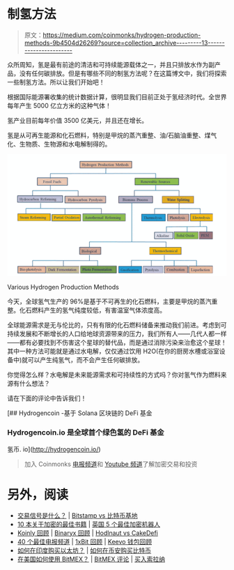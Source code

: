 # 制氢方法

> 原文：<https://medium.com/coinmonks/hydrogen-production-methods-9b4504d26269?source=collection_archive---------13----------------------->

众所周知，氢是最有前途的清洁和可持续能源载体之一，并且只排放水作为副产品，没有任何碳排放。但是有哪些不同的制氢方法呢？在这篇博文中，我们将探索一些制氢方法。所以让我们开始吧！

根据国际能源署收集的统计数据计算，很明显我们目前正处于氢经济时代。全世界每年产生 5000 亿立方米的这种气体！

氢产业目前每年价值 3500 亿美元，并且还在增长。

氢是从可再生能源和化石燃料，特别是甲烷的蒸汽重整、油/石脑油重整、煤气化、生物质、生物源和水电解制得的。

![](img/a0e37c7a19613111cb301f25e36f9b62.png)

Various Hydrogen Production Methods

今天，全球氢气生产的 96%是基于不可再生的化石燃料，主要是甲烷的蒸汽重整。化石燃料产生的氢气纯度较低，有害温室气体浓度高。

全球能源需求是无与伦比的，只有有限的化石燃料储备来推动我们前进。考虑到可持续发展和不断增长的人口给地球资源带来的压力，我们所有人——几代人都一样——都有必要找到不伤害这个星球的替代品，而是通过消除污染来治愈这个星球！其中一种方法可能就是通过水电解，仅仅通过饮用 H2O(在你的厨房水槽或浴室设备中)就可以产生纯氢气，而不会产生任何碳排放。

你觉得怎么样？水电解是未来能源需求和可持续性的方式吗？你对氢气作为燃料来源有什么想法？

请在下面的评论中告诉我们！

 [## Hydrogencoin -基于 Solana 区块链的 DeFi 基金

### Hydrogencoin.io 是全球首个绿色氢的 DeFi 基金

氢币. io](http://hydrogencoin.io/) 

> 加入 Coinmonks [电报频道](https://t.me/coincodecap)和 [Youtube 频道](https://www.youtube.com/c/coinmonks/videos)了解加密交易和投资

# 另外，阅读

*   [交易信号是什么？](https://coincodecap.com/trading-signal) | [Bitstamp vs 比特币基地](https://coincodecap.com/bitstamp-coinbase)
*   [10 本关于加密的最佳书籍](https://coincodecap.com/best-crypto-books) | [英国 5 个最佳加密机器人](https://coincodecap.com/uk-trading-bots)
*   [Koinly 回顾](https://coincodecap.com/koinly-review) | [Binaryx 回顾](https://coincodecap.com/binaryx-review) | [Hodlnaut vs CakeDefi](https://coincodecap.com/hodlnaut-vs-cakedefi-vs-celsius)
*   [40 个最佳电报频道](https://coincodecap.com/best-telegram-channels) | [1xBit 回顾](https://coincodecap.com/1xbit-review) | [Keevo 钱包回顾](https://coincodecap.com/keevo-wallet-review)
*   [如何在印度购买以太坊？](https://coincodecap.com/buy-ethereum-in-india) | [如何在币安购买比特币](https://coincodecap.com/buy-bitcoin-binance)
*   [在美国如何使用 BitMEX？](https://coincodecap.com/use-bitmex-in-usa) | [BitMEX 评论](https://coincodecap.com/bitmex-review) | [买入索拉纳](https://coincodecap.com/buy-solana)